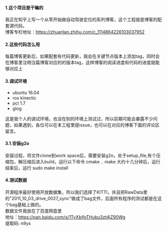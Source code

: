 
#### 1.这个项目是干嘛的
我正在知乎上写一个从零开始做自动驾驶定位的系列博客，这个工程就是博客的配套源代码。  
博客专栏地址：https://zhuanlan.zhihu.com/c_1114864226103037952

#### 2.这些代码怎么用
每篇博客更新后，如果配套有代码更新，我会在关键节点版本上添加tag，同时会在博客里注明当篇博客对应的的版本tag，这样博客的阅读进度和代码的进度就能够对应上

#### 3.调试环境
- ubuntu 16.04
- ros kinectic
- pcl 1.7
- glog

这是我个人的调试环境，也没在别的环境上测试过，所以前期可能会暴露不少问题，如果遇到，各位可以在本工程里提issue，也可以在对应的博客下面的评论区留言。

#### 3.1.安装g2o
安装过程，将文件clone到work space后，需要安装g2o，处于setup_file,有个压缩包，解压缩后进入build，运行以下命令
cmake ..
make
大约十几分钟后，运行结束后，运行
sudo make install


#### 4.测试数据
开源程序最好使用开放数据集，所以我们选择了KITTI，并且把RawData里的"2011_10_03_drive_0027_sync"做成了bag文件，后面所有程序的测试都是在这个bag基础上做的。    
数据文件我放在了百度网盘里   
地址：https://pan.baidu.com/s/1TyXbifoTHubu3zt4jZ90Wg   
提取码: n9ys

